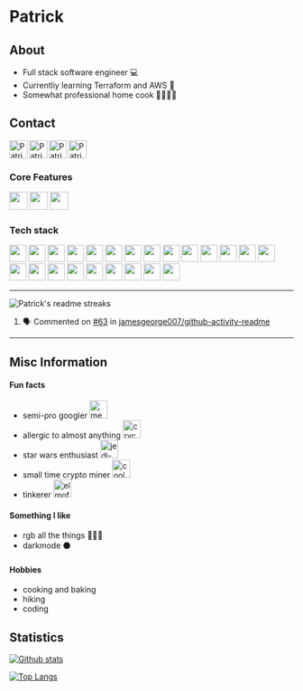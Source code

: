 # Patrick 


## About
- Full stack software engineer 💻
- Currentliy learning Terraform and AWS 📖 
- Somewhat professional home cook 🍔🍝🍲🍛

## Contact

<p align="left">

[<img align="left" height="32" alt="Patrick Pfenning | Instagram" src="https://unpkg.com/simple-icons@v5/icons/instagram.svg" />][instagram]
[<img align="left" height="32" alt="Patrick Pfenning | Github" src="https://unpkg.com/simple-icons@v5/icons/github.svg" />][github]
[<img align="left" height="32" alt="Patrick Pfenning | LinkedIn" src="https://unpkg.com/simple-icons@v5/icons/linkedin.svg" />][linkedin]
[<img alt="Patrick Pfenning | Spotify" src="https://unpkg.com/simple-icons@5.12.0/icons/spotify.svg" height="32" />][drop-the-base-501]
</p>



### Core Features
<p align="left">
<img src="https://img.shields.io/badge/Kubernetes-326CE5?logo=Kubernetes&style=for-the-badge&logoColor=white" height="32" />
<img src="https://img.shields.io/badge/OpenTofu-ffda18?logo=opentofu&style=for-the-badge&logoColor=black" height="32" />
 <img src="https://img.shields.io/badge/Bash-a32d2a?logo=gnubash&style=for-the-badge&logoColor=white" height="32" />
</p>

### Tech stack
<p align="left">
<img src="https://img.shields.io/badge/javascript-f7df1e?logo=javascript&style=for-the-badge&logoColor=black" height="30" />
<img src="https://img.shields.io/badge/html-E34F26?logo=html5&style=for-the-badge&logoColor=white" height="30" />
<img src="https://img.shields.io/badge/css-1572B6?logo=css3&style=for-the-badge" height="30" />
<img src="https://img.shields.io/badge/angular-DD0031?logo=angular&style=for-the-badge&logoColor=white" height="30" />
<img src="https://img.shields.io/badge/typescript-2d79c7?logo=typescript&style=for-the-badge&logoColor=white" height="30" />
<img src="https://img.shields.io/badge/RxJS-B7178C?logo=ReactiveX&style=for-the-badge&logoColor=white" height="30" />
<img src="https://img.shields.io/badge/nodejs-339933?logo=Node.js&style=for-the-badge&logoColor=white" height="30" />
<img src="https://img.shields.io/badge/python-3776AB?logo=python&style=for-the-badge&logoColor=white" height="30" />

<img src="https://img.shields.io/badge/nestjs-E0234E?logo=nestjs&style=for-the-badge&logoColor=white" height="30" />

<img src="https://img.shields.io/badge/MongoDB-47A248?logo=MongoDB&style=for-the-badge&logoColor=white" height="30" />
<img src="https://img.shields.io/badge/MySQL-4479A1?logo=MySQL&style=for-the-badge&logoColor=white" height="30" />
<img src="https://img.shields.io/badge/ubuntu-E95420?logo=Ubuntu&style=for-the-badge&logoColor=white" height="30" />
<img src="https://img.shields.io/badge/windows-0078D6?logo=Windows&style=for-the-badge" height="30" />
<img src="https://img.shields.io/badge/gitlab-FCA121?logo=gitlab&style=for-the-badge&logoColor=ffffff" height="30" />
<img src="https://img.shields.io/badge/git-F05032?logo=git&style=for-the-badge&logoColor=white" height="30" />
<img src="https://img.shields.io/badge/docker-2496ED?logo=docker&style=for-the-badge&logoColor=white" height="30" />

<img src="https://img.shields.io/badge/ansible-EE0000?logo=ansible&style=for-the-badge&logoColor=white" height="30" />

<img src="https://img.shields.io/badge/vagrant-1868F2?logo=vagrant&style=for-the-badge&logoColor=white" height="30" />
<img src="https://img.shields.io/badge/hetzner-D50C2D?logo=Hetzner&style=for-the-badge&logoColor=white" height="30" />
<img src="https://img.shields.io/badge/slack-4A154B?logo=Slack&style=for-the-badge&logoColor=white" height="30" />
<img src="https://img.shields.io/badge/JetBrains-000000?logo=JetBrains&style=for-the-badge&logoColor=white" height="30" />
<img src="https://img.shields.io/badge/VC%20Code-007ACC?logo=VisualStudioCode&style=for-the-badge&logoColor=white" height="30" />
<img src="https://img.shields.io/badge/firebase-d5d5d5?logo=Firebase&style=for-the-badge&logoColor=FFCA28" height="30" />

</p>


---
<p align="left">

<img src="https://github-readme-streak-stats.herokuapp.com/?user=ppfenning92&theme=tokyonight_duo&hide_border=true&background=00303D&stroke=D4D5D8&fire=8C2E4E&ring=8C2E4E&currStreakNum=F374AE&currStreakLabel=F374AE&dates=D4D5D8&sideNums=F374AE&sideLabels=F374AE" alt="Patrick's readme streaks" />

<!--START_SECTION:activity-->
1. 🗣 Commented on [#63](https://github.com/jamesgeorge007/github-activity-readme/issues/63) in [jamesgeorge007/github-activity-readme](https://github.com/jamesgeorge007/github-activity-readme)
<!--END_SECTION:activity-->
</p>

---


## Misc Information

#### Fun facts
- semi-pro googler <img src="https://emojis.slackmojis.com/emojis/images/1600706728/10521/meow_code.gif?1600706728" alt="meao code" height="32"/>
- allergic to almost anything <img src="https://emojis.slackmojis.com/emojis/images/1580857116/7692/crycat.png?1580857116" alt="crycat" height="32">
- star wars enthusiast <img src="https://emojis.slackmojis.com/emojis/images/1597609867/10093/jedi_parrot.gif?1597609867" alt="jedi-parrot" height="32" />
- small time crypto miner <img src="https://emojis.slackmojis.com/emojis/images/1520808873/3643/cool-doge.gif?1520808873" alt="cool doge"   height="32"/>
- tinkerer <img src="https://emojis.slackmojis.com/emojis/images/1579644131/7581/elmofire.gif?1579644131" alt="elmofire" height="32"/>

#### Something I like
- rgb all the things 🧡💚💙 
- darkmode ⚫ 

#### Hobbies
- cooking and baking 
- hiking 
- coding




## Statistics

[![Github stats](https://github-readme-stats.vercel.app/api?username=ppfenning92&bg_color=-10,8C2E4E,00303D&text_color=D4D5D8&icon_color=D4D5D8&title_color=D4D5D8&hide_border=true&show_icons=true&count_private=true&line_height=32&custom_title=Github%20statistics)][github]

[![Top Langs](https://github-readme-stats.vercel.app/api/top-langs/?username=ppfenning92&bg_color=10,8C2E4E,00303D&text_color=D4D5D8&icon_color=D4D5D8&title_color=D4D5D8&hide_border=true&langs_count=10)][github]





<!-- 
<img align="center" src="https://page-views.glitch.me/badge?page_id=ppfenning92.ppfenning92"> -->

[instagram]: https://www.instagram.com/ppfenning92
[linkedin]: https://www.linkedin.com/in/patrickpfenning/
[codepen]: https://codepen.io/patrickpfenning
[github]: https://github.com/ppfenning92
[wakatime]: https://wakatime.com/@ppfenning92

[drop-the-base-501]: https://open.spotify.com/playlist/4W9npaPJqXFGSljuCclbN9?si=8f0378b184f44e7b
